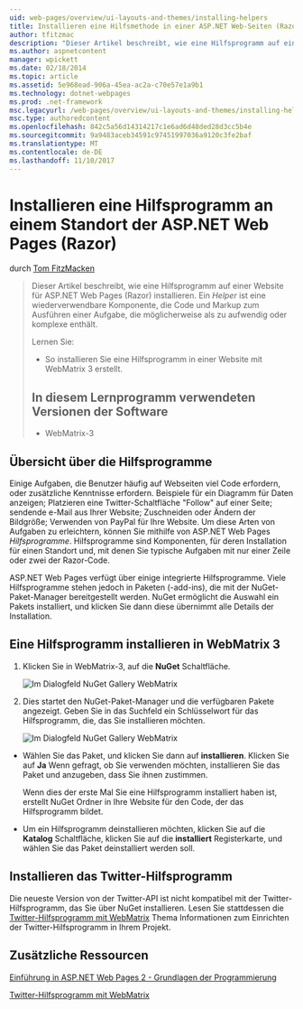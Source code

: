 ```yaml
---
uid: web-pages/overview/ui-layouts-and-themes/installing-helpers
title: Installieren eine Hilfsmethode in einer ASP.NET Web-Seiten (Razor) Standort | Microsoft Docs
author: tfitzmac
description: "Dieser Artikel beschreibt, wie eine Hilfsprogramm auf einer Website für ASP.NET Web Pages (Razor) installieren. Ein Hilfsprogramm ist eine wiederverwendbare Komponente sein, die Code und Markup zum pro umfasst..."
ms.author: aspnetcontent
manager: wpickett
ms.date: 02/18/2014
ms.topic: article
ms.assetid: 5e968ead-906a-45ea-ac2a-c70e57e1a9b1
ms.technology: dotnet-webpages
ms.prod: .net-framework
msc.legacyurl: /web-pages/overview/ui-layouts-and-themes/installing-helpers
msc.type: authoredcontent
ms.openlocfilehash: 842c5a56d14314217c1e6ad6d48ded28d3cc5b4e
ms.sourcegitcommit: 9a9483aceb34591c97451997036a9120c3fe2baf
ms.translationtype: MT
ms.contentlocale: de-DE
ms.lasthandoff: 11/10/2017
---
```

<a name="installing-a-helper-in-an-aspnet-web-pages-razor-site"></a>Installieren eine Hilfsprogramm an einem Standort der ASP.NET Web Pages (Razor)
====================
durch [Tom FitzMacken](https://github.com/tfitzmac)

> Dieser Artikel beschreibt, wie eine Hilfsprogramm auf einer Website für ASP.NET Web Pages (Razor) installieren. Ein *Helper* ist eine wiederverwendbare Komponente, die Code und Markup zum Ausführen einer Aufgabe, die möglicherweise als zu aufwendig oder komplexe enthält.
> 
> Lernen Sie:
> 
> - So installieren Sie eine Hilfsprogramm in einer Website mit WebMatrix 3 erstellt.
>   
> 
> ## <a name="software-versions-used-in-the-tutorial"></a>In diesem Lernprogramm verwendeten Versionen der Software
> 
> 
> - WebMatrix-3


## <a name="overview-of-helpers"></a>Übersicht über die Hilfsprogramme

Einige Aufgaben, die Benutzer häufig auf Webseiten viel Code erfordern, oder zusätzliche Kenntnisse erfordern. Beispiele für ein Diagramm für Daten anzeigen; Platzieren eine Twitter-Schaltfläche "Follow" auf einer Seite; sendende e-Mail aus Ihrer Website; Zuschneiden oder Ändern der Bildgröße; Verwenden von PayPal für Ihre Website. Um diese Arten von Aufgaben zu erleichtern, können Sie mithilfe von ASP.NET Web Pages *Hilfsprogramme*. Hilfsprogramme sind Komponenten, für deren Installation für einen Standort und, mit denen Sie typische Aufgaben mit nur einer Zeile oder zwei der Razor-Code.

ASP.NET Web Pages verfügt über einige integrierte Hilfsprogramme. Viele Hilfsprogramme stehen jedoch in Paketen (-add-ins), die mit der NuGet-Paket-Manager bereitgestellt werden. NuGet ermöglicht die Auswahl ein Pakets installiert, und klicken Sie dann diese übernimmt alle Details der Installation.

## <a name="installing-a-helper-in-webmatrix-3"></a>Eine Hilfsprogramm installieren in WebMatrix 3

1. Klicken Sie in WebMatrix-3, auf die **NuGet** Schaltfläche.

    ![Im Dialogfeld NuGet Gallery WebMatrix](installing-helpers/_static/image1.png)
2. Dies startet den NuGet-Paket-Manager und die verfügbaren Pakete angezeigt. Geben Sie in das Suchfeld ein Schlüsselwort für das Hilfsprogramm, die, das Sie installieren möchten.

    ![Im Dialogfeld NuGet Gallery WebMatrix](installing-helpers/_static/image2.png)
- Wählen Sie das Paket, und klicken Sie dann auf **installieren**. Klicken Sie auf **Ja** Wenn gefragt, ob Sie verwenden möchten, installieren Sie das Paket und anzugeben, dass Sie ihnen zustimmen.

    Wenn dies der erste Mal Sie eine Hilfsprogramm installiert haben ist, erstellt NuGet Ordner in Ihre Website für den Code, der das Hilfsprogramm bildet.
- Um ein Hilfsprogramm deinstallieren möchten, klicken Sie auf die **Katalog** Schaltfläche, klicken Sie auf die **installiert** Registerkarte, und wählen Sie das Paket deinstalliert werden soll.

## <a name="installing-the-twitter-helper"></a>Installieren das Twitter-Hilfsprogramm

Die neueste Version von der Twitter-API ist nicht kompatibel mit der Twitter-Hilfsprogramm, das Sie über NuGet installieren. Lesen Sie stattdessen die [Twitter-Hilfsprogramm mit WebMatrix](twitter-helper.md) Thema Informationen zum Einrichten der Twitter-Hilfsprogramm in Ihrem Projekt.

<a id="Additional_Resources"></a>
## <a name="additional-resources"></a>Zusätzliche Ressourcen


[Einführung in ASP.NET Web Pages 2 - Grundlagen der Programmierung](../getting-started/introducing-razor-syntax-c.md)

[Twitter-Hilfsprogramm mit WebMatrix](twitter-helper.md)
